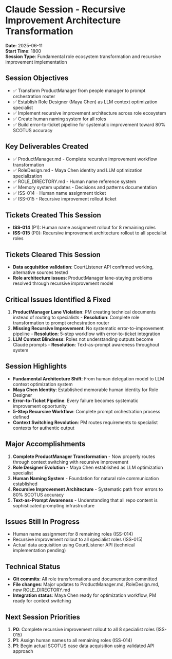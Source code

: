 # Claude Session - Recursive Improvement Architecture Transformation

**Date**: 2025-06-11  
**Start Time**: 1800  
**Session Type**: Fundamental role ecosystem transformation and recursive improvement implementation

## Session Objectives
- ✅ Transform ProductManager from people manager to prompt orchestration router
- ✅ Establish Role Designer (Maya Chen) as LLM context optimization specialist  
- ✅ Implement recursive improvement architecture across role ecosystem
- ✅ Create human naming system for all roles
- ✅ Build error-to-ticket pipeline for systematic improvement toward 80% SCOTUS accuracy

## Key Deliverables Created
- ✅ ProductManager.md - Complete recursive improvement workflow transformation
- ✅ RoleDesign.md - Maya Chen identity and LLM optimization specialization
- ✅ ROLE_DIRECTORY.md - Human name reference system
- ✅ Memory system updates - Decisions and patterns documentation
- ✅ ISS-014 - Human name assignment ticket
- ✅ ISS-015 - Recursive improvement rollout ticket

## Tickets Created This Session
- **ISS-014** (P1): Human name assignment rollout for 8 remaining roles
- **ISS-015** (P0): Recursive improvement architecture rollout to all specialist roles

## Tickets Cleared This Session  
- **Data acquisition validation**: CourtListener API confirmed working, alternative sources tested
- **Role architecture issues**: ProductManager lane-staying problems resolved through recursive improvement model

## Critical Issues Identified & Fixed
1. **ProductManager Lane Violation**: PM creating technical documents instead of routing to specialists - **Resolution**: Complete role transformation to prompt orchestration router
2. **Missing Recursive Improvement**: No systematic error-to-improvement pipeline - **Resolution**: 5-step workflow with error-to-ticket integration
3. **LLM Context Blindness**: Roles not understanding outputs become Claude prompts - **Resolution**: Text-as-prompt awareness throughout system

## Session Highlights
- **Fundamental Architecture Shift**: From human delegation model to LLM context optimization system
- **Maya Chen Identity**: Established memorable human identity for Role Designer
- **Error-to-Ticket Pipeline**: Every failure becomes systematic improvement opportunity
- **5-Step Recursive Workflow**: Complete prompt orchestration process defined
- **Context Switching Revolution**: PM routes requirements to specialist contexts for authentic output

## Major Accomplishments
1. **Complete ProductManager Transformation** - Now properly routes through context switching with recursive improvement
2. **Role Designer Evolution** - Maya Chen established as LLM optimization specialist
3. **Human Naming System** - Foundation for natural role communication established
4. **Recursive Improvement Architecture** - Systematic path from errors to 80% SCOTUS accuracy
5. **Text-as-Prompt Awareness** - Understanding that all repo content is sophisticated prompting infrastructure

## Issues Still In Progress
- Human name assignment for 8 remaining roles (ISS-014)
- Recursive improvement rollout to all specialist roles (ISS-015)
- Actual data acquisition using CourtListener API (technical implementation pending)

## Technical Status
- **Git commits**: All role transformations and documentation committed
- **File changes**: Major updates to ProductManager.md, RoleDesign.md, new ROLE_DIRECTORY.md
- **Integration status**: Maya Chen ready for optimization workflow, PM ready for context switching

## Next Session Priorities
1. **P0**: Complete recursive improvement rollout to all 8 specialist roles (ISS-015)
2. **P1**: Assign human names to all remaining roles (ISS-014)  
3. **P1**: Begin actual SCOTUS case data acquisition using validated API approach